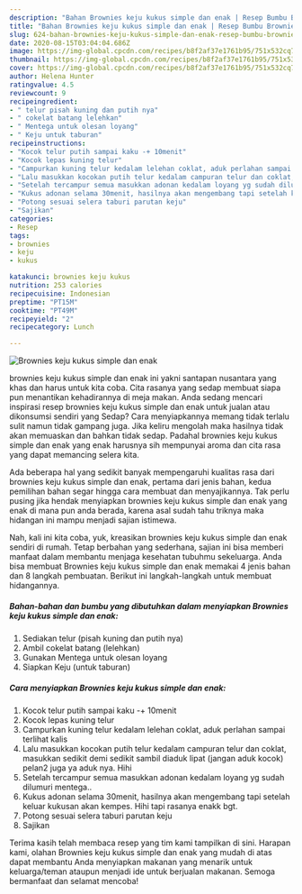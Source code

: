 ```yaml
---
description: "Bahan Brownies keju kukus simple dan enak | Resep Bumbu Brownies keju kukus simple dan enak Yang Enak dan Simpel"
title: "Bahan Brownies keju kukus simple dan enak | Resep Bumbu Brownies keju kukus simple dan enak Yang Enak dan Simpel"
slug: 624-bahan-brownies-keju-kukus-simple-dan-enak-resep-bumbu-brownies-keju-kukus-simple-dan-enak-yang-enak-dan-simpel
date: 2020-08-15T03:04:04.686Z
image: https://img-global.cpcdn.com/recipes/b8f2af37e1761b95/751x532cq70/brownies-keju-kukus-simple-dan-enak-foto-resep-utama.jpg
thumbnail: https://img-global.cpcdn.com/recipes/b8f2af37e1761b95/751x532cq70/brownies-keju-kukus-simple-dan-enak-foto-resep-utama.jpg
cover: https://img-global.cpcdn.com/recipes/b8f2af37e1761b95/751x532cq70/brownies-keju-kukus-simple-dan-enak-foto-resep-utama.jpg
author: Helena Hunter
ratingvalue: 4.5
reviewcount: 9
recipeingredient:
- " telur pisah kuning dan putih nya"
- " cokelat batang lelehkan"
- " Mentega untuk olesan loyang"
- " Keju untuk taburan"
recipeinstructions:
- "Kocok telur putih sampai kaku -+ 10menit"
- "Kocok lepas kuning telur"
- "Campurkan kuning telur kedalam lelehan coklat, aduk perlahan sampai terlihat kalis"
- "Lalu masukkan kocokan putih telur kedalam campuran telur dan coklat, masukkan sedikit demi sedikit sambil diaduk lipat (jangan aduk kocok) pelan2 juga ya aduk nya. Hihi"
- "Setelah tercampur semua masukkan adonan kedalam loyang yg sudah dilumuri mentega.."
- "Kukus adonan selama 30menit, hasilnya akan mengembang tapi setelah keluar kukusan akan kempes. Hihi tapi rasanya enakk bgt."
- "Potong sesuai selera taburi parutan keju"
- "Sajikan"
categories:
- Resep
tags:
- brownies
- keju
- kukus

katakunci: brownies keju kukus 
nutrition: 253 calories
recipecuisine: Indonesian
preptime: "PT15M"
cooktime: "PT49M"
recipeyield: "2"
recipecategory: Lunch

---
```



![Brownies keju kukus simple dan enak](https://img-global.cpcdn.com/recipes/b8f2af37e1761b95/751x532cq70/brownies-keju-kukus-simple-dan-enak-foto-resep-utama.jpg)


brownies keju kukus simple dan enak ini yakni santapan nusantara yang khas dan harus untuk kita coba. Cita rasanya yang sedap membuat siapa pun menantikan kehadirannya di meja makan.
Anda sedang mencari inspirasi resep brownies keju kukus simple dan enak untuk jualan atau dikonsumsi sendiri yang Sedap? Cara menyiapkannya memang tidak terlalu sulit namun tidak gampang juga. Jika keliru mengolah maka hasilnya tidak akan memuaskan dan bahkan tidak sedap. Padahal brownies keju kukus simple dan enak yang enak harusnya sih mempunyai aroma dan cita rasa yang dapat memancing selera kita.



Ada beberapa hal yang sedikit banyak mempengaruhi kualitas rasa dari brownies keju kukus simple dan enak, pertama dari jenis bahan, kedua pemilihan bahan segar hingga cara membuat dan menyajikannya. Tak perlu pusing jika hendak menyiapkan brownies keju kukus simple dan enak yang enak di mana pun anda berada, karena asal sudah tahu triknya maka hidangan ini mampu menjadi sajian istimewa.


Nah, kali ini kita coba, yuk, kreasikan brownies keju kukus simple dan enak sendiri di rumah. Tetap berbahan yang sederhana, sajian ini bisa memberi manfaat dalam membantu menjaga kesehatan tubuhmu sekeluarga. Anda bisa membuat Brownies keju kukus simple dan enak memakai 4 jenis bahan dan 8 langkah pembuatan. Berikut ini langkah-langkah untuk membuat hidangannya.

<!--inarticleads1-->

##### Bahan-bahan dan bumbu yang dibutuhkan dalam menyiapkan Brownies keju kukus simple dan enak:

1. Sediakan  telur (pisah kuning dan putih nya)
1. Ambil  cokelat batang (lelehkan)
1. Gunakan  Mentega untuk olesan loyang
1. Siapkan  Keju (untuk taburan)




<!--inarticleads2-->

##### Cara menyiapkan Brownies keju kukus simple dan enak:

1. Kocok telur putih sampai kaku -+ 10menit
1. Kocok lepas kuning telur
1. Campurkan kuning telur kedalam lelehan coklat, aduk perlahan sampai terlihat kalis
1. Lalu masukkan kocokan putih telur kedalam campuran telur dan coklat, masukkan sedikit demi sedikit sambil diaduk lipat (jangan aduk kocok) pelan2 juga ya aduk nya. Hihi
1. Setelah tercampur semua masukkan adonan kedalam loyang yg sudah dilumuri mentega..
1. Kukus adonan selama 30menit, hasilnya akan mengembang tapi setelah keluar kukusan akan kempes. Hihi tapi rasanya enakk bgt.
1. Potong sesuai selera taburi parutan keju
1. Sajikan




Terima kasih telah membaca resep yang tim kami tampilkan di sini. Harapan kami, olahan Brownies keju kukus simple dan enak yang mudah di atas dapat membantu Anda menyiapkan makanan yang menarik untuk keluarga/teman ataupun menjadi ide untuk berjualan makanan. Semoga bermanfaat dan selamat mencoba!
